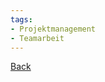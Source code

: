 ```yaml
---
tags:
- Projektmanagement
- Teamarbeit
---
```

[Back](Uebersicht%20der%20Projektmanagement%20Themen.md)